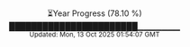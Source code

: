 <p align="center">
⏳Year Progress (78.10 %) <br>
███████████████████████▁▁▁▁▁▁▁ <br>
<sub>Updated: Mon, 13 Oct 2025 01:54:07 GMT</sub>
</p>

